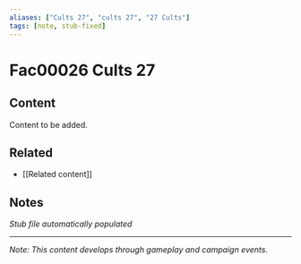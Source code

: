 ```yaml
---
aliases: ["Cults 27", "cults 27", "27 Cults"]
tags: [note, stub-fixed]
---
```


# Fac00026 Cults 27

## Content
Content to be added.

## Related
- [[Related content]]

## Notes
*Stub file automatically populated*

---
*Note: This content develops through gameplay and campaign events.*